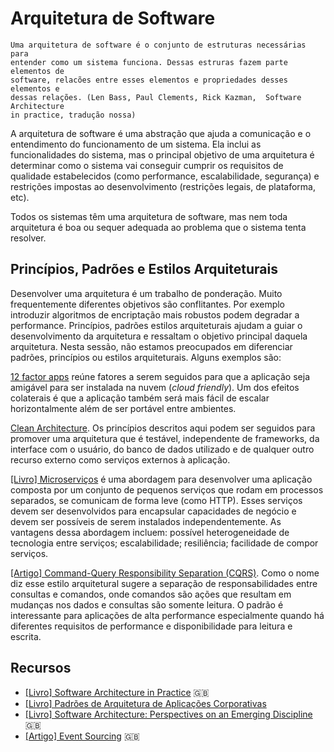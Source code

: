 # Arquitetura de Software

    Uma arquitetura de software é o conjunto de estruturas necessárias para
    entender como um sistema funciona. Dessas estruras fazem parte elementos de
    software, relacões entre esses elementos e propriedades desses elementos e
    dessas relações. (Len Bass, Paul Clements, Rick Kazman,  Software Architecture
    in practice, tradução nossa)

A arquitetura de software é uma abstração que ajuda a comunicação e o
entendimento do funcionamento de um sistema. Ela inclui as funcionalidades do
sistema, mas o principal objetivo de uma arquitetura é determinar como o
sistema vai conseguir cumprir os requisitos de qualidade estabelecidos (como
performance, escalabilidade, segurança) e restrições impostas ao
desenvolvimento (restrições legais, de plataforma, etc).

Todos os sistemas têm uma arquitetura de software, mas nem toda arquitetura é
boa ou sequer adequada ao problema que o sistema tenta resolver.

<!-- toc -->

## Princípios, Padrões e Estilos Arquiteturais

Desenvolver uma arquitetura é um trabalho de ponderação. Muito frequentemente
diferentes objetivos são conflitantes. Por exemplo introduzir algoritmos de
encriptação mais robustos podem degradar a performance. Princípios, padrões
estilos arquiteturais ajudam a guiar o desenvolvimento da arquitetura e
ressaltam o objetivo principal daquela arquitetura. Nesta sessão, não estamos
preocupados em diferenciar padrões, princípios ou estilos arquiteturais. Alguns
exemplos são:

[12 factor apps](https://12factor.net/pt_br/) reúne fatores a serem seguidos
para que a aplicação seja amigável para ser instalada na nuvem (_cloud
friendly_). Um dos efeitos colaterais é que a aplicação também será mais fácil
de escalar horizontalmente além de ser portável entre ambientes.

[Clean Architecture](https://8thlight.com/blog/uncle-bob/2012/08/13/the-clean-architecture.html).
Os princípios descritos aqui podem ser seguidos para promover uma arquitetura
que é testável, independente de frameworks, da interface com o
usuário, do banco de dados utilizado e de qualquer outro recurso
externo como serviços externos à aplicação.

[[Livro] Microserviços](http://shop.oreilly.com/product/0636920033158.do) é
uma abordagem para desenvolver uma aplicação composta por um conjunto de
pequenos serviços que rodam em processos separados, se comunicam de forma leve
(como HTTP). Esses serviços devem ser desenvolvidos para encapsular capacidades
de negócio e devem ser possíveis de serem instalados independentemente. As
vantagens dessa abordagem incluem: possível heterogeneidade de tecnologia entre
serviços; escalabilidade; resiliência; facilidade de compor serviços.

[[Artigo] Command-Query Responsibility Separation (CQRS)](<http://antoniofcastro.blogspot.in/2015/01/cqrs.html>).
Como o nome diz esse estilo arquitetural sugere a separação de
responsabilidades entre consultas e comandos, onde comandos são ações que
resultam em mudanças nos dados e consultas são somente leitura. O padrão é
interessante para aplicações de alta performance especialmente quando há
diferentes requisitos de performance e disponibilidade para leitura e escrita.

## Recursos

* [[Livro] Software Architecture in
 Practice](https://www.amazon.com.br/dp/0321815734) :uk:
* [[Livro] Padrões de Arquitetura de Aplicações Corporativas](https://www.amazon.com.br/dp/8536306386)
* [[Livro] Software Architecture: Perspectives on an Emerging Discipline](https://www.amazon.com.br/dp/0131829572)
 :uk:
* [[Artigo] Event Sourcing](http://martinfowler.com/eaaDev/EventSourcing.html) :uk:
